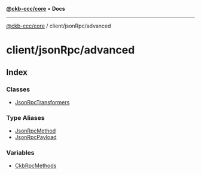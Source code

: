 [**@ckb-ccc/core**](README.md) • **Docs**

***

[@ckb-ccc/core](README.md) / client/jsonRpc/advanced

# client/jsonRpc/advanced

## Index

### Classes

- [JsonRpcTransformers](client.jsonRpc.advanced.Class.JsonRpcTransformers.md)

### Type Aliases

- [JsonRpcMethod](client.jsonRpc.advanced.Type.JsonRpcMethod.md)
- [JsonRpcPayload](client.jsonRpc.advanced.Type.JsonRpcPayload.md)

### Variables

- [CkbRpcMethods](client.jsonRpc.advanced.Variable.CkbRpcMethods.md)
